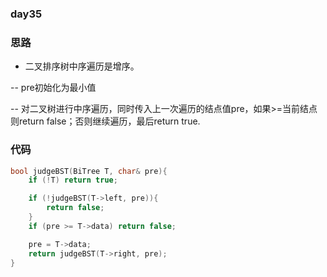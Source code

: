 ### day35

### 思路

* 二叉排序树中序遍历是增序。

-- pre初始化为最小值

-- 对二叉树进行中序遍历，同时传入上一次遍历的结点值pre，如果>=当前结点则return false；否则继续遍历，最后return true.

### 代码
```c++
bool judgeBST(BiTree T, char& pre){
    if (!T) return true;

    if (!judgeBST(T->left, pre)){
        return false;
    }
    if (pre >= T->data) return false;

    pre = T->data;
    return judgeBST(T->right, pre);
}
```